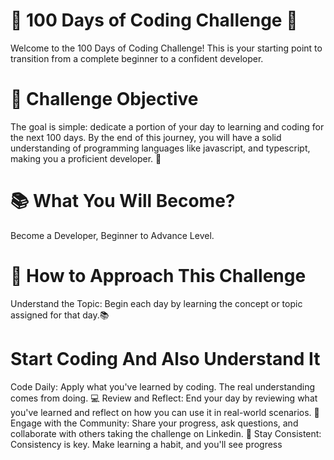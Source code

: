 # 🚀 100 Days of Coding Challenge 🚀
Welcome to the 100 Days of Coding Challenge! This is your starting point to transition from a complete beginner to a confident developer.

# 🎯 Challenge Objective
The goal is simple: dedicate a portion of your day to learning and coding for the next 100 days. By the end of this journey, you will have a solid understanding of programming languages like javascript, and typescript, making you a proficient developer. 🌈

# 📚 What You Will Become?
Become a Developer, Beginner to Advance Level.
# 📖 How to Approach This Challenge
Understand the Topic: Begin each day by learning the concept or topic assigned for that day.📚
# Start Coding And Also Understand It
Code Daily: Apply what you've learned by coding. The real understanding comes from doing. 💻
Review and Reflect: End your day by reviewing what you've learned and reflect on how you can use it in real-world scenarios. 🤔
Engage with the Community: Share your progress, ask questions, and collaborate with others taking the challenge on Linkedin. 👥
Stay Consistent: Consistency is key. Make learning a habit, and you'll see progress